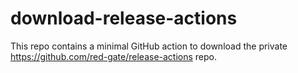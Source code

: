 # download-release-actions

This repo contains a minimal GitHub action to download the private https://github.com/red-gate/release-actions repo.

